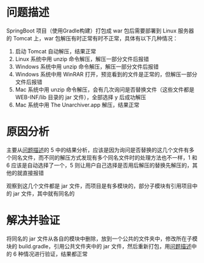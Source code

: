 # 问题描述

SpringBoot 项目（使用Gradle构建）打包成 war 包后需要部署到 Linux 服务器的 Tomcat 上，war 包解压有时正常有时不正常，具体有以下几种情况：
1. 启动 Tomcat 自动解压，结果正常
2. Linux 系统中用 unzip 命令解压，解压一部分文件后报错
3. Windows 系统中用 unzip 命令解压，解压一部分文件后报错
4. Windows 系统中用 WinRAR 打开，预览看到的文件是正常的，但解压一部分文件后报错
5. Mac 系统中用 unzip 命令解压，会有几次询问是否替换文件（这些文件都是 WEB-INF/lib 目录的 jar 文件），全部选择 y 后成功解压
6. Mac 系统中用 The Unarchiver.app 解压，结果正常

# 原因分析

主要从[问题描述](#问题描述)的 5 中的结果分析，应该是因为询问是否替换的这几个文件有多个同名文件，而不同的解压方式发现有多个同名文件时的处理方法也不一样，1 和 6 应该是自动选择了一个，5 则让用户自己选择是否用后解压的替换先解压的，其他的就直接报错

观察到这几个文件都是 jar 文件，而项目是有多模块的，部分子模块有引用项目中的 jar 文件，其中就有同名的

# 解决并验证

将同名的 jar 文件从各自的模块中删除，放到一个公共的文件夹中，修改所在子模块的 build.gradle，引用公共文件夹中的 jar 文件，然后重新打包，用[问题描述](#问题描述)中的 6 种情况进行验证，结果都正常
